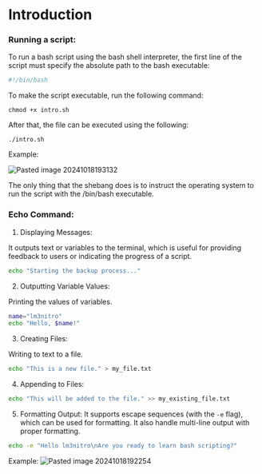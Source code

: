 # Introduction

### Running a script:

To run a bash script using the bash shell interpreter, the first line of the script must specify the absolute path to the bash executable:

```bash
#!/bin/bash
```

To make the script executable, run the following command:

```shell
chmod +x intro.sh
```

After that, the file can be executed using the following:

```shell
./intro.sh
```

Example:

![Pasted image 20241018193132](https://github.com/user-attachments/assets/1dd740de-4968-410b-ab01-4e33eee66b70)

The only thing that the shebang does is to instruct the operating system to run the script with the /bin/bash executable.

### Echo Command:

1. Displaying Messages:

It outputs text or variables to the terminal, which is useful for providing feedback to users or indicating the progress of a script.

```bash
echo "Starting the backup process..."
```

2. Outputting Variable Values:

Printing the values of variables.

```bash
name="lm3nitro"
echo "Hello, $name!"
```

3. Creating Files:

Writing to  text to a file.

```bash
echo "This is a new file." > my_file.txt
```

4. Appending to Files:

```bash
echo "This will be added to the file." >> my_existing_file.txt
```

5. Formatting Output:
It supports escape sequences (with the `-e` flag), which can be used for formatting. It also handle multi-line output with proper formatting.

```bash
echo -e "Hello lm3nitro\nAre you ready to learn bash scripting?"
```

Example:
![Pasted image 20241018192254](https://github.com/user-attachments/assets/cc72981f-c441-4fe0-b7be-37eb85762a13)
